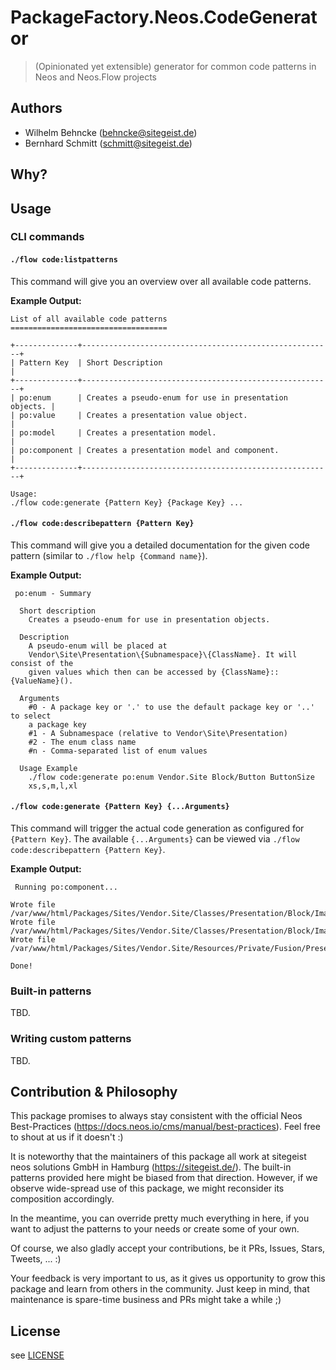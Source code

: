 # PackageFactory.Neos.CodeGenerator

> (Opinionated yet extensible) generator for common code patterns in Neos and Neos.Flow projects

## Authors

- Wilhelm Behncke (behncke@sitegeist.de)
- Bernhard Schmitt (schmitt@sitegeist.de)

## Why?

## Usage

### CLI commands

#### `./flow code:listpatterns`

This command will give you an overview over all available code patterns.

**Example Output:**
```
List of all available code patterns
===================================

+--------------+--------------------------------------------------------+
| Pattern Key  | Short Description                                      |
+--------------+--------------------------------------------------------+
| po:enum      | Creates a pseudo-enum for use in presentation objects. |
| po:value     | Creates a presentation value object.                   |
| po:model     | Creates a presentation model.                          |
| po:component | Creates a presentation model and component.            |
+--------------+--------------------------------------------------------+

Usage:
./flow code:generate {Pattern Key} {Package Key} ...
```

#### `./flow code:describepattern {Pattern Key}`

This command will give you a detailed documentation for the given code pattern (similar to `./flow help {Command name}`).

**Example Output:**
```
 po:enum - Summary 

  Short description
    Creates a pseudo-enum for use in presentation objects.

  Description
    A pseudo-enum will be placed at
    Vendor\Site\Presentation\{Subnamespace}\{ClassName}. It will consist of the
    given values which then can be accessed by {ClassName}::{ValueName}().

  Arguments
    #0 - A package key or '.' to use the default package key or '..' to select
    a package key
    #1 - A Subnamespace (relative to Vendor\Site\Presentation)
    #2 - The enum class name
    #n - Comma-separated list of enum values

  Usage Example
    ./flow code:generate po:enum Vendor.Site Block/Button ButtonSize
    xs,s,m,l,xl
```

#### `./flow code:generate {Pattern Key} {...Arguments}`

This command will trigger the actual code generation as configured for `{Pattern Key}`. The available `{...Arguments}` can be viewed via `./flow code:describepattern {Pattern Key}`.

**Example Output:**
```
 Running po:component... 

Wrote file /var/www/html/Packages/Sites/Vendor.Site/Classes/Presentation/Block/Image/Image.php
Wrote file /var/www/html/Packages/Sites/Vendor.Site/Classes/Presentation/Block/Image/ImageInterface.php
Wrote file /var/www/html/Packages/Sites/Vendor.Site/Resources/Private/Fusion/Presentation/Block/Image/Image.fusion

Done!
```

### Built-in patterns

TBD.

### Writing custom patterns

TBD.

## Contribution & Philosophy

This package promises to always stay consistent with the official Neos Best-Practices (https://docs.neos.io/cms/manual/best-practices). Feel free to shout at us if it doesn't :)

It is noteworthy that the maintainers of this package all work at sitegeist neos solutions GmbH in Hamburg (https://sitegeist.de/). The built-in patterns provided here might be biased from that direction. However, if we observe wide-spread use of this package, we might reconsider its composition accordingly.

In the meantime, you can override pretty much everything in here, if you want to adjust the patterns to your needs or create some of your own.

Of course, we also gladly accept your contributions, be it PRs, Issues, Stars, Tweets, ... :)

Your feedback is very important to us, as it gives us opportunity to grow this package and learn from others in the community. Just keep in mind, that maintenance is spare-time business and PRs might take a while ;)

## License

see [LICENSE](./LICENSE)
